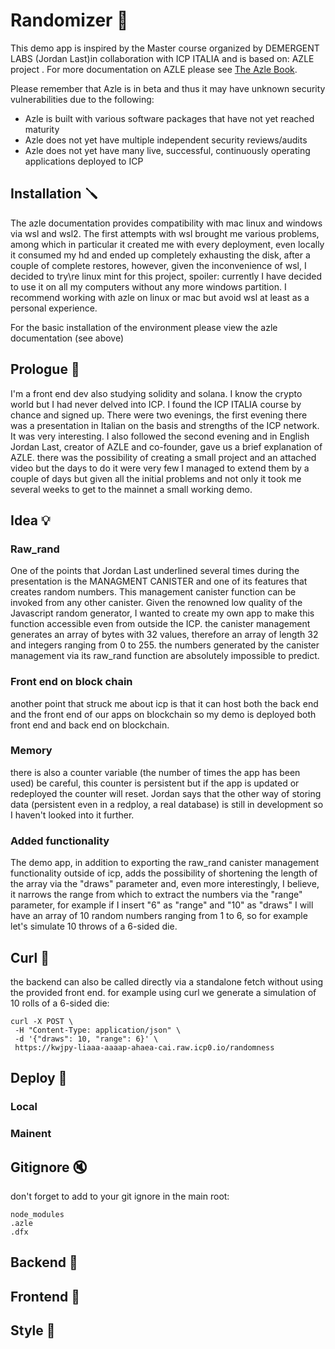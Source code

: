 # Randomizer :game_die:

This demo app is inspired by the Master course organized by DEMERGENT LABS (Jordan Last)in collaboration with ICP ITALIA and is based on: AZLE project .
For more documentation on AZLE please see [The Azle Book](https://demergent-labs.github.io/azle/).

Please remember that Azle is in beta and thus it may have unknown security vulnerabilities due to the following:

- Azle is built with various software packages that have not yet reached maturity
- Azle does not yet have multiple independent security reviews/audits
- Azle does not yet have many live, successful, continuously operating applications deployed to ICP

## Installation :screwdriver:

The azle documentation provides compatibility with mac linux and windows via wsl and wsl2. The first attempts with wsl brought me various problems, among which in particular it created me with every deployment, even locally it consumed my hd and ended up completely exhausting the disk, after a couple of complete restores, however, given the inconvenience of wsl, I decided to try\re linux mint for this project, spoiler: currently I have decided to use it on all my computers without any more windows partition. I recommend working with azle on linux or mac but avoid wsl at least as a personal experience.

For the basic installation of the environment please view the azle documentation (see above)

## Prologue :scroll:

I'm a front end dev also studying solidity and solana. I know the crypto world but I had never delved into ICP.
I found the ICP ITALIA course by chance and signed up. There were two evenings, the first evening there was a presentation in Italian on the basis and strengths of the ICP network. It was very interesting. I also followed the second evening and in English Jordan Last, creator of AZLE and co-founder, gave us a brief explanation of AZLE.
there was the possibility of creating a small project and an attached video but the days to do it were very few I managed to extend them by a couple of days but given all the initial problems and not only it took me several weeks to get to the mainnet a small working demo.

## Idea :bulb:

### Raw_rand

One of the points that Jordan Last underlined several times during the presentation is the MANAGMENT CANISTER and one of its features that creates random numbers. This management canister function can be invoked from any other canister.
Given the renowned low quality of the Javascript random generator, I wanted to create my own app to make this function accessible even from outside the ICP.
the canister management generates an array of bytes with 32 values, therefore an array of length 32 and integers ranging from 0 to 255. the numbers generated by the canister management via its raw_rand function are absolutely impossible to predict.

### Front end on block chain

another point that struck me about icp is that it can host both the back end and the front end of our apps on blockchain so my demo is deployed both front end and back end on blockchain.

### Memory

there is also a counter variable (the number of times the app has been used) be careful, this counter is persistent but if the app is updated or redeployed the counter will reset. Jordan says that the other way of storing data (persistent even in a redploy, a real database) is still in development so I haven't looked into it further.

### Added functionality

The demo app, in addition to exporting the raw_rand canister management functionality outside of icp, adds the possibility of shortening the length of the array via the "draws" parameter and, even more interestingly, I believe, it narrows the range from which to extract the numbers via the "range" parameter, for example if I insert "6" as "range" and "10" as "draws" I will have an array of 10 random numbers ranging from 1 to 6, so for example let's simulate 10 throws of a 6-sided die.

## Curl :loudspeaker:

the backend can also be called directly via a standalone fetch without using the provided front end. for example using curl we generate a simulation of 10 rolls of a 6-sided die:

```
curl -X POST \
 -H "Content-Type: application/json" \
 -d '{"draws": 10, "range": 6}' \
 https://kwjpy-liaaa-aaaap-ahaea-cai.raw.icp0.io/randomness
```

## Deploy :electric_plug:

### Local

### Mainent

## Gitignore :mute:

don't forget to add to your git ignore in the main root:

```
node_modules
.azle
.dfx
```

## Backend :dna:

## Frontend :space_invader:

## Style :lipstick:
